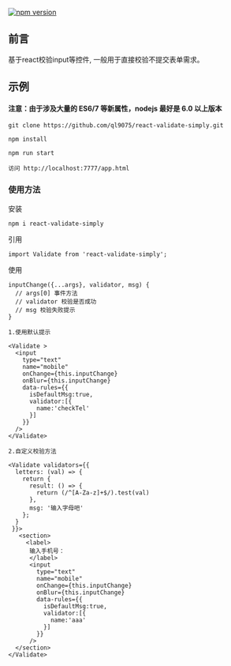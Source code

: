 
[![npm version](https://badge.fury.io/js/react-validate-simply.svg)](https://badge.fury.io/js/react-validate-simply)

## 前言

基于react校验input等控件, 一般用于直接校验不提交表单需求。


## 示例

#### 注意：由于涉及大量的 ES6/7 等新属性，nodejs 最好是 6.0 以上版本 
```
git clone https://github.com/ql9075/react-validate-simply.git

npm install

npm run start

访问 http://localhost:7777/app.html
```

### 使用方法

安装
```
npm i react-validate-simply

```
引用
```
import Validate from 'react-validate-simply';

```
使用

```
inputChange({...args}, validator, msg) { 
  // args[0] 事件方法
  // validator 校验是否成功
  // msg 校验失败提示
}

1.使用默认提示

<Validate >
  <input 
    type="text"
    name="mobile"
    onChange={this.inputChange}
    onBlur={this.inputChange}
    data-rules={{
      isDefaultMsg:true,
      validator:[{
        name:'checkTel'
      }]
    }}
  />
</Validate>

2.自定义校验方法

<Validate validators={{
  letters: (val) => {
    return {
      result: () => {
        return (/^[A-Za-z]+$/).test(val)
      },
      msg: '输入字母吧'
    };
  }
 }}>
   <section>
     <label>
      输入手机号：
      </label>
      <input 
        type="text"
        name="mobile"
        onChange={this.inputChange}
        onBlur={this.inputChange}
        data-rules={{
          isDefaultMsg:true,
          validator:[{
            name:'aaa'
          }]
        }}
      />
  </section>
</Validate>
```









